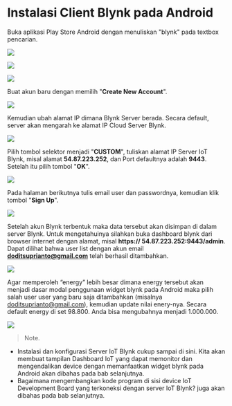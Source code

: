 # Instalasi Client Blynk pada Android

Buka aplikasi Play Store Android dengan menuliskan "blynk" pada textbox pencarian.

![](../images/maidbpaipk13.png)

![](../images/maidbpaipk14.png)

![](../images/maidbpaipk15.png)

Buat akun baru dengan memilih "**Create New Account**".

![](../images/maidbpaipk16.png)

Kemudian ubah alamat IP dimana Blynk Server berada. Secara default, server akan mengarah ke alamat IP Cloud Server Blynk.

![](../images/maidbpaipk17.png)

Pilih tombol selektor menjadi "**CUSTOM**", tuliskan alamat IP Server IoT Blynk, misal alamat **54.87.223.252**, dan Port defaultnya adalah **9443**. Setelah itu pilih tombol "**OK**".

![](../images/maidbpaipk18.png)

Pada halaman berikutnya tulis email user dan passwordnya, kemudian klik tombol "**Sign Up**".

![](../images/maidbpaipk19.png)

Setelah akun Blynk terbentuk maka data tersebut akan disimpan di dalam server Blynk. Untuk mengetahuinya silahkan buka dashboard blynk dari browser internet dengan alamat, misal **https:// 54.87.223.252:9443/admin**. Dapat dilihat bahwa user list dengan akun email **doditsuprianto@gmail.com** telah berhasil ditambahkan.

![](../images/maidbpaipk12.jpg)

Agar memperoleh “energy” lebih besar dimana energy tersebut akan menjadi dasar modal penggunaan widget blynk pada Android maka pilih salah user user yang baru saja ditambahkan (misalnya doditsuprianto@gmail.com), kemudian update nilai enery-nya. Secara default energy di set 98.800. Anda bisa mengubahnya menjadi 1.000.000.

![](../images/maidbpaipk11A.jpg)

> Note.
- Instalasi dan konfigurasi Server IoT Blynk cukup sampai di sini. Kita akan membuat tampilan Dashboard IoT yang dapat memonitor dan mengendalikan device dengan memanfaatkan widget blynk pada Android akan dibahas pada bab selanjutnya.
- Bagaimana mengembangkan kode program di sisi device IoT Development Board yang terkoneksi dengan server IoT Blynk? juga akan dibahas pada bab selanjutnya.